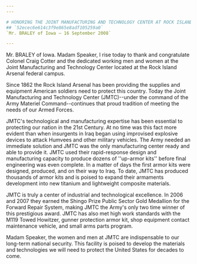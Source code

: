 ```yaml
---
---

# HONORING THE JOINT MANUFACTURING AND TECHNOLOGY CENTER AT ROCK ISLAND  ARSENAL
## `52ecec6e614c3f9e865e8adf105259a0`
`Mr. BRALEY of Iowa — 16 September 2008`

---
```



Mr. BRALEY of Iowa. Madam Speaker, I rise today to thank and 
congratulate Colonel Craig Cotter and the dedicated working men and 
women at the Joint Manufacturing and Technology Center located at the 
Rock Island Arsenal federal campus.

Since 1862 the Rock Island Arsenal has been providing the supplies 
and equipment American soldiers need to protect this country. Today the 
Joint Manufacturing and Technology Center (JMTC)--under the command of 
the Army Materiel Command--continues that proud tradition of meeting 
the needs of our Armed Forces.

JMTC's technological and manufacturing expertise has been essential 
to protecting our nation in the 21st Century. At no time was this fact 
more evident than when insurgents in Iraq began using improvised 
explosive devices to attack Humvees and other military vehicles. The 
Army needed an immediate solution and JMTC was the only manufacturing 
center ready and able to provide it. JMTC used their rapid-response 
design and manufacturing capacity to produce dozens of ''up-armor 
kits'' before final engineering was even complete. In a matter of days 
the first armor kits were designed, produced, and on their way to Iraq. 
To date, JMTC has produced thousands of armor kits and is poised to 
expand their armaments development into new titanium and lightweight 
composite materials.

JMTC is truly a center of industrial and technological excellence. In 
2006 and 2007 they earned the Shingo Prize Public Sector Gold Medallion 
for the Forward Repair System, making JMTC the Army's only two time 
winner of this prestigious award. JMTC has also met high work standards 
with the M119 Towed Howitzer, gunner protection armor kit, shop 
equipment contact maintenance vehicle, and small arms parts program.

Madam Speaker, the women and men at JMTC are indispensable to our 
long-term national security. This facility is poised to develop the 
materials and technologies we will need to protect the United States 
for decades to come.
